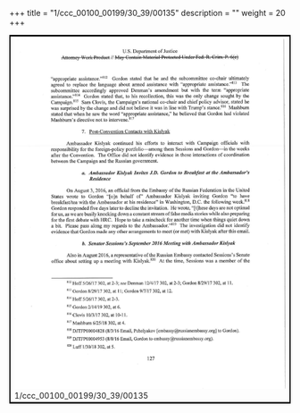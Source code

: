 +++
title = "1/ccc_00100_00199/30_39/00135"
description = ""
weight = 20
+++

<table style="border:2px solid black;max-width:800px;max-height:800px;" 
><tr><td>
<img class="center-fit-jpg"
src="/jpg_/jpg_mueller_report_searchable_135.jpg">
1/ccc_00100_00199/30_39/00135
</img></td></tr></table>
